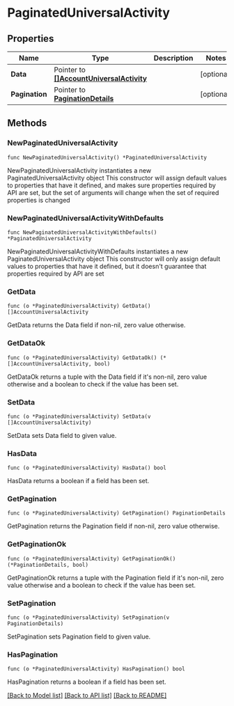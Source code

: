 # PaginatedUniversalActivity

## Properties

Name | Type | Description | Notes
------------ | ------------- | ------------- | -------------
**Data** | Pointer to [**[]AccountUniversalActivity**](AccountUniversalActivity.md) |  | [optional] 
**Pagination** | Pointer to [**PaginationDetails**](PaginationDetails.md) |  | [optional] 

## Methods

### NewPaginatedUniversalActivity

`func NewPaginatedUniversalActivity() *PaginatedUniversalActivity`

NewPaginatedUniversalActivity instantiates a new PaginatedUniversalActivity object
This constructor will assign default values to properties that have it defined,
and makes sure properties required by API are set, but the set of arguments
will change when the set of required properties is changed

### NewPaginatedUniversalActivityWithDefaults

`func NewPaginatedUniversalActivityWithDefaults() *PaginatedUniversalActivity`

NewPaginatedUniversalActivityWithDefaults instantiates a new PaginatedUniversalActivity object
This constructor will only assign default values to properties that have it defined,
but it doesn't guarantee that properties required by API are set

### GetData

`func (o *PaginatedUniversalActivity) GetData() []AccountUniversalActivity`

GetData returns the Data field if non-nil, zero value otherwise.

### GetDataOk

`func (o *PaginatedUniversalActivity) GetDataOk() (*[]AccountUniversalActivity, bool)`

GetDataOk returns a tuple with the Data field if it's non-nil, zero value otherwise
and a boolean to check if the value has been set.

### SetData

`func (o *PaginatedUniversalActivity) SetData(v []AccountUniversalActivity)`

SetData sets Data field to given value.

### HasData

`func (o *PaginatedUniversalActivity) HasData() bool`

HasData returns a boolean if a field has been set.

### GetPagination

`func (o *PaginatedUniversalActivity) GetPagination() PaginationDetails`

GetPagination returns the Pagination field if non-nil, zero value otherwise.

### GetPaginationOk

`func (o *PaginatedUniversalActivity) GetPaginationOk() (*PaginationDetails, bool)`

GetPaginationOk returns a tuple with the Pagination field if it's non-nil, zero value otherwise
and a boolean to check if the value has been set.

### SetPagination

`func (o *PaginatedUniversalActivity) SetPagination(v PaginationDetails)`

SetPagination sets Pagination field to given value.

### HasPagination

`func (o *PaginatedUniversalActivity) HasPagination() bool`

HasPagination returns a boolean if a field has been set.


[[Back to Model list]](../README.md#documentation-for-models) [[Back to API list]](../README.md#documentation-for-api-endpoints) [[Back to README]](../README.md)



